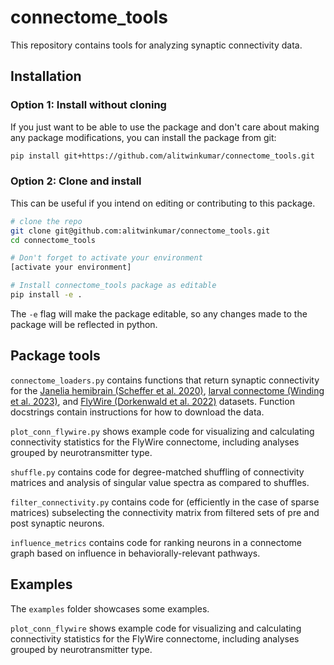 # connectome_tools
This repository contains tools for analyzing synaptic connectivity data.

## Installation
### Option 1: Install without cloning
If you just want to be able to use the package and don't care about making any package modifications, you can install the package from git:
```bash
pip install git+https://github.com/alitwinkumar/connectome_tools.git
```

### Option 2: Clone and install
This can be useful if you intend on editing or contributing to this package.
```bash
# clone the repo
git clone git@github.com:alitwinkumar/connectome_tools.git
cd connectome_tools

# Don't forget to activate your environment
[activate your environment]

# Install connectome_tools package as editable 
pip install -e .
```
The `-e` flag will make the package editable, so any changes made to the package will be reflected in python.

## Package tools

`connectome_loaders.py` contains functions that return synaptic connectivity for the [Janelia hemibrain (Scheffer et al. 2020)](https://elifesciences.org/articles/57443), [larval connectome (Winding et al. 2023)](https://www.science.org/doi/full/10.1126/science.add9330), and [FlyWire (Dorkenwald et al. 2022)](https://www.nature.com/articles/s41592-021-01330-0) datasets. Function docstrings contain instructions for how to download the data.

`plot_conn_flywire.py` shows example code for visualizing and calculating connectivity statistics for the FlyWire connectome, including analyses grouped by neurotransmitter type.

`shuffle.py` contains code for degree-matched shuffling of connectivity matrices and analysis of singular value spectra as compared to shuffles.

`filter_connectivity.py` contains code for (efficiently in the case of sparse matrices) subselecting the connectivity matrix from filtered sets of pre and post synaptic neurons.

`influence_metrics` contains code for ranking neurons in a connectome graph based on influence in behaviorally-relevant pathways. 

## Examples
The `examples` folder showcases some examples.

`plot_conn_flywire` shows example code for visualizing and calculating connectivity statistics for the FlyWire connectome, including analyses grouped by neurotransmitter type.
